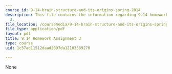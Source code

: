 ```yaml
---
course_id: 9-14-brain-structure-and-its-origins-spring-2014
description: This file contains the information regarding 9.14 homework assignment
  3.
file_location: /coursemedia/9-14-brain-structure-and-its-origins-spring-2014/1c57ad11512daad2097da12103589270_MIT9_14S14_Homework3.pdf
file_type: application/pdf
layout: pdf
title: 9.14 Homework Assignment 3
type: course
uid: 1c57ad11512daad2097da12103589270

---
```

None